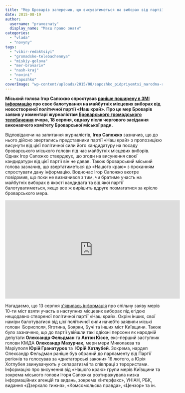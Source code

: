 ```yaml
---
title: "Мер Броварів заперечив, що висуватиметься на виборах від партії «Наш край» - ВІДЕО"
date: 2015-08-19
author: 
  username: "pravoznaty"
  display_name: "Маєш право знати"
categories: 
  - "vlada"
  - "novyny"
tags: 
  - "vibir-redaktsiyi"
  - "gromadske-telebachennya"
  - "miskiy-golova"
  - "mer-brovariv"
  - "nash-kraj"
  - "novini"
  - "sapozhko"
coverImage: "wp-content/uploads/2015/08/sapozhko_pidpriyemtsi_narodna-rada08-1024x678.jpg"
---
```


**Міський голова Ігор Сапожко спростував [раніше поширену в ЗМІ інформацію](https://ua.interfax.com.ua/news/press-conference/283681.html) про своє балотування на майбутніх місцевих виборах від новоствореної політичної партії «Наш край». Про це мер Броварів заявив у коментарі журналістам [Броварського громадського телебачення](https://www.facebook.com/hromadskebro.tv?fref=ts) вчора, 18 серпня, одразу після чергового засідання виконавчого комітету Броварської міської ради.**

Відповідаючи на запитання журналістів, **Ігор Сапожко** зазначив, що до нього дійсно звертались представники партії «Наш край» з пропозицією висунути від цієї політичної сили його кандидатуру на посаду броварського міського голови під час майбутніх місцевих виборів. Однак Ігор Сапожко стверджує, що згоди на висунення своєї кандидатури від цієї партії він не давав. Також броварський міський голова зазначив, що звертатиметься до «Нашого краю» з проханням спростувати дану інформацію. Водночас Ігор Сапожко вкотре повідомив, що поки не визначився з тим, чи братиме участь на майбутніх виборах в якості кандидата та від якої партії балотуватиметься, якщо все ж вирішить вдруге позмагатися за крісло броварського мера.

<iframe src="https://www.youtube.com/embed/MG-4G5YTlwo" width="560" height="315" frameborder="0" allowfullscreen="allowfullscreen"></iframe>

Нагадаємо, що 13 серпня [з'явилась інформація](https://ua.interfax.com.ua/news/press-conference/283681.html) про спільну заяву мерів 10-ти міст взяти участь в наступних місцевих виборах під егідою нещодавно створеної політичної партії «Наш край». Окрім інших, свої наміри балотуватися від цієї політичної сили начебто заявили міські голови  Борисполя, Яготина, Боярки, Бучі та інших міст Київщини. Також було зазначено, що до партії увійшли такі одіозні персони як народній депутати **Олександр Фельдман** та **Антон Кіссе**, екс-перший заступник голови КМДА **Олександр Мазурчак**, мери мери Миколаєва та Маріуполя **Юрій Гранатуров** та  **Юрій Хотлубей**. Зокрема, нардеп Олександр Фельдман раніше був обраний до парламенту від Партії регіонів та голосував за «диктаторські закони» 16 лютого, а Юрія Хотлубея звинувачують у сепаратизмі та співпраці з терористами. Інформацію про висунення від «Нашого краю» групи мерів Київщини та зокрема міського голови Ігоря Сапожка розтиражувала низка інформаційних агенцій та видань, зокрема «Інтерфакс», УНІАН, РБК, видання «Дзеркало тижня», «Комсомольска правда», «Цензор» та ін.
